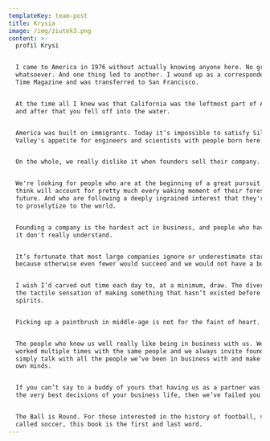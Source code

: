 ```yaml
---
templateKey: team-post
title: Krysia
image: /img/ziutek3.png
content: >-
  profil Krysi


  I came to America in 1976 without actually knowing anyone here. No grand plan
  whatsoever. And one thing led to another. I wound up as a correspondent for
  Time Magazine and was transferred to San Francisco.


  At the time all I knew was that California was the leftmost part of America,
  and after that you fell off into the water.


  America was built on immigrants. Today it’s impossible to satisfy Silicon
  Valley's appetite for engineers and scientists with people born here.


  On the whole, we really dislike it when founders sell their company.


  We're looking for people who are at the beginning of a great pursuit that they
  think will account for pretty much every waking moment of their foreseeable
  future. And who are following a deeply ingrained interest that they're ready
  to proselytize to the world.


  Founding a company is the hardest act in business, and people who haven't done
  it don't really understand.


  It’s fortunate that most large companies ignore or underestimate startups
  because otherwise even fewer would succeed and we would not have a business.


  I wish I’d carved out time each day to, at a minimum, draw. The diversion and
  the tactile sensation of making something that hasn’t existed before buoys the
  spirits.


  Picking up a paintbrush in middle-age is not for the faint of heart.


  The people who know us well really like being in business with us. We’ve
  worked multiple times with the same people and we always invite founders to
  simply talk with all the people we’ve been in business with and make up their
  own minds.


  If you can’t say to a buddy of yours that having us as a partner was one of
  the very best decisions of your business life, then we’ve failed you.


  The Ball is Round. For those interested in the history of football, sometimes
  called soccer, this book is the first and last word.
---
```


